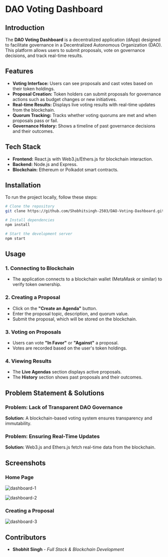 # DAO Voting Dashboard

## Introduction

The **DAO Voting Dashboard** is a decentralized application (dApp) designed to facilitate governance in a Decentralized Autonomous Organization (DAO). This platform allows users to submit proposals, vote on governance decisions, and track real-time results.

## Features

- **Voting Interface:** Users can see proposals and cast votes based on their token holdings.
- **Proposal Creation:** Token holders can submit proposals for governance actions such as budget changes or new initiatives.
- **Real-time Results:** Displays live voting results with real-time updates from the blockchain.
- **Quorum Tracking:** Tracks whether voting quorums are met and when proposals pass or fail.
- **Governance History:** Shows a timeline of past governance decisions and their outcomes.

## Tech Stack

- **Frontend:** React.js with Web3.js/Ethers.js for blockchain interaction.
- **Backend:** Node.js and Express.
- **Blockchain:** Ethereum or Polkadot smart contracts.

## Installation

To run the project locally, follow these steps:

```sh
# Clone the repository
git clone https://github.com/Shobhitsingh-2503/DAO-Voting-Dashboard.git

# Install dependencies
npm install

# Start the development server
npm start
```

## Usage

### 1. Connecting to Blockchain

- The application connects to a blockchain wallet (MetaMask or similar) to verify token ownership.

### 2. Creating a Proposal

- Click on the **"Create an Agenda"** button.
- Enter the proposal topic, description, and quorum value.
- Submit the proposal, which will be stored on the blockchain.

### 3. Voting on Proposals

- Users can vote **"In Favor"** or **"Against"** a proposal.
- Votes are recorded based on the user's token holdings.

### 4. Viewing Results

- The **Live Agendas** section displays active proposals.
- The **History** section shows past proposals and their outcomes.

## Problem Statement & Solutions

### Problem: Lack of Transparent DAO Governance

**Solution:** A blockchain-based voting system ensures transparency and immutability.

### Problem: Ensuring Real-Time Updates

**Solution:** Web3.js and Ethers.js fetch real-time data from the blockchain.

## Screenshots

### Home Page

![dashboard-1](https://ik.imagekit.io/tttjlp0fj/Screenshot%202025-02-07%20000113.png?updatedAt=1738866827916)

![dashboard-2](https://ik.imagekit.io/tttjlp0fj/Screenshot%202025-02-07%20000127.png?updatedAt=1738866792829)

### Creating a Proposal

![dashboard-3](https://ik.imagekit.io/tttjlp0fj/Screenshot%202025-02-07%20000138.png?updatedAt=1738866792925)

## Contributors

- **Shobhit Singh** - _Full Stack & Blockchain Development_
